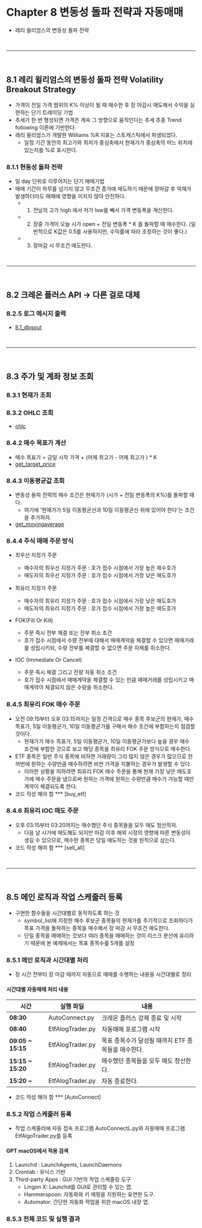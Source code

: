 # Chapter 8 변동성 돌파 전략과 자동매매

-   레리 윌리엄스의 변동성 돌파 전략

<br>
<hr>
<br>

## 8.1 레리 윌리엄스의 변동성 돌파 전략 Volatility Breakout Strategy

-   가격이 전일 가격 범위의 K% 이상이 될 때 매수한 후 장 마감시 매도해서 수익을 실현하는 단기 트레이딩 기법
-   추세가 한 번 형성되면 가격은 계속 그 방향으로 움직인다는 추세 추종 Trend following 이론에 기반한다.
-   래리 윌리엄스가 개발한 Williams %R 지표는 스토캐스틱에서 파생되었다.
    -   일정 기간 동안의 최고가와 최저가 중심축에서 현재가가 중심축의 어느 위치에 있는지를 %로 표시한다.

### 8.1.1 현동성 돌파 전략

-   일 day 단위로 이루어지는 단기 매매기법
-   매매 기간이 하루를 넘기지 않고 무조건 종가에 매도하기 때문에 장마감 후 악재가 발생하더라도 매매에 영향을 미치지 않아 안전하다.
    -   1. 전날의 고가 high 에서 저가 low를 빼서 가격 변동폭을 계산한다.
    -   2. 장중 가격이 오늘 시가 open + 전일 변동폭 \* K 를 돌파할 때 매수한다.
           (일반적으로 K값은 0.5를 사용하지만, 수익률에 따라 조정하는 것이 좋다.)
    -   3. 장마감 시 무조건 매도한다.

<br>
<hr>
<br>

## 8.2 크레온 플러스 API -> 다른 걸로 대체

### 8.2.5 로그 메시지 출력

-   [8.1_dbgout](./dbgout.py)

<br>
<hr>
<br>

## 8.3 주가 및 계좌 정보 조회

### 8.3.1 현재가 조회

### 8.3.2 OHLC 조회

-   [ohlc](./ohlc.py)

### 8.4.2 매수 목표가 계산

-   매수 목표가 = 금일 시작 가격 + (어제 최고가 - 어제 최고가 ) \* K
-   [get_target_price](./get_target_price.py)

### 8.4.3 이동평균값 조회

-   변동성 돌파 전략의 매수 조건은 현재가가 (시가 + 전일 변동폭의 K%)를 돌파할 때다.
    -   여기에 '현재가가 5일 이동평균선과 10일 이동평균선 위에 있어야 한다'는 조건을 추가하자.
-   [get_movingaverage](./get_movingaverage.py)

### 8.4.4 주식 매매 주문 방식

-   최우선 지정가 주문

    -   매수자의 최우선 지정가 주문 : 호가 접수 시점에서 가장 높은 매수호가
    -   매도자의 최우선 지정가 주문 : 호가 접수 시점에서 가장 낮은 매도호가

-   최유리 지정가 주문

    -   매수자의 최유리 지정가 주문 : 호가 접수 시점에서 가장 낮은 매도호가
    -   매도자의 최유리 지정가 주문 : 호가 접수 시점에서 가장 높은 매도호가

-   FOK(Fill Or Kill)

    -   주문 즉시 전부 체결 또는 전부 취소 조건
    -   호가 접수 시점에서 수량 전부에 대해서 매매계약을 체결할 수 있으면 매매거래를 성립시키되, 수량 전부를 체결할 수 없으면 주문 자체를 취소한다.

-   IOC (Immediate Or Cancel)
    -   주문 즉시 체결 그리고 잔량 자동 취소 조건
    -   호가 접수 시점에서 매매계약을 체결할 수 있는 만큼 매매거래를 성립시키고 매매계약이 체결되지 않은 수량을 취소한다.

### 8.4.5 최유리 FOK 매수 주문

-   오전 09:15부터 오후 03:15까지는 일정 간격으로 매수 종목 후보군의 현재가, 매수 목표가, 5일 이동평균가, 10일 이동평균가를 구해서 매수 조건에 부합하는지 점검할 것이다.
    -   현재가가 매수 목표가, 5일 이동평균가, 10일 이동평균가보다 높을 경우 매수 조건에 부합한 것으로 보고 해당 종목을 최유리 FOK 주문 방식으로 매수한다.
-   ETF 종목은 일반 주식 종목에 비하면 거래량이 그리 많지 않은 경우가 많으므로 한꺼번에 원하는 수량만큼 매수하려면 비싼 가격을 지불하는 경우가 발생할 수 있다.
    -   이러한 상황을 피하려면 최유리 FOK 매수 주문을 통해 현재 가장 낮은 매도호가에 매수 주문을 냄으로써 원하는 가격에 원하는 수량만큼 매수가 가능할 때만 계약이 체결되도록 한다.
-   코드 작성 해야 함 \*\*\* [buy_etf]

### 8.4.6 최유리 IOC 매도 주문

-   오후 03:15부터 03:20까지는 매수했던 주식 종목들을 모두 매도 청산하자.
    -   다음 날 시가에 매도해도 되지만 마감 이후 해외 시장의 영향에 따른 변동성이 생길 수 있으므로, 매수한 종목은 당일 매도하는 것을 원칙으로 삼는다.
-   코드 작성 해야 함 \*\*\* [sell_all]

<br>
<hr>
<br>

## 8.5 메인 로직과 작업 스케줄러 등록

-   구현한 함수들을 시간대별로 동작하도록 하는 것
    -   symbol_list에 지정한 매수 후보군 종목들의 현재가를 주기적으로 조회하다가 목표 가격을 돌파하는 종목을 매수해서 장 마감 시 무조건 매도한다.
    -   단일 종목을 매매하는 것보다 여러 종목을 매매하는 것이 리스크 분산에 유리하기 때문에 본 예제에서는 목표 종목수를 5개를 설정

### 8.5.1 메인 로직과 시간대별 처리

-   장 시간 전부터 장 마감 때까지 자동으로 매매를 수행하는 내용을 시간대별로 정리

#### 시간대별 자동매매 처리 내용

| **시간**          | **실행 파일**    | **내용**                                           |
| ----------------- | ---------------- | -------------------------------------------------- |
| **08:30**         | AutoConnect.py   | 크레온 플러스 강제 종료 및 시작                    |
| **08:40**         | EtfAlogTrader.py | 자동매매 프로그램 시작                             |
| **09:05 ~ 15:15** | EtfAlogTrader.py | 목표 종목수가 달성될 때까지 ETF 종목들을 매수한다. |
| **15:15 ~ 15:20** | EtfAlogTrader.py | 매수했던 종목들을 모두 매도 청산한다.              |
| **15:20 ~**       | EtfAlogTrader.py | 자동 종료한다.                                     |

-   코드 작성 해야 함 \*\*\* [AutoConnect]

### 8.5.2 작업 스케줄러 등록

-   작업 스케줄러에 자동 접속 프로그램 AutoConnectL.py와 자동매매 프로그램 EtfAlgoTrader.py를 등록

#### GPT macOS에서 적용 검색

1. Launchd : LaunchAgents, LaunchDaemons
2. Crontab : 유닉스 기반
3. Third-party Apps : GUI 기반의 작업 스케줄링 도구
    - Lingon X: Launchd를 GUI로 관리할 수 있는 앱.
    - Hammerspoon: 자동화와 키 매핑을 지원하는 유연한 도구.
    - Automator: 간단한 자동화 작업을 위한 macOS 내장 앱.

### 8.5.3 전체 코드 및 실행 결과
